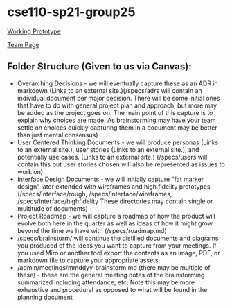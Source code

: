 # cse110-sp21-group25

[Working Prototype](code/skeleton/index.html)

[Team Page](admin/team.md)


## Folder Structure (Given to us via Canvas):
- Overarching Decisions - we will eventually capture these as an ADR in markdown  (Links to an external site.)(/specs/adrs will contain an individual document per major decision.  There will be some initial ones that have to do with general project plan and approach, but more may be added as the project goes on.  The main point of this capture is to explain why choices are made.  As brainstorming may have your team settle on choices quickly capturing them in a document may be better than just mental consensus) 
- User Centered Thinking Documents - we will produce personas (Links to an external site.), user stories (Links to an external site.), and potentially use cases. (Links to an external site.) (/specs/users will contain this but user stories chosen will also be represented as issues to work on)
- Interface Design Documents - we will initially capture "fat marker design" later extended with wireframes and high fidelity prototypes (/specs/interface/rough, /specs/interface/wireframes, /specs/interface/highfidelity  These directories may contain single or multitude of documents)
- Project Roadmap - we will capture a roadmap of how the product will evolve both here in the quarter as well as ideas of how it might grow beyond the time we have with  (/specs/roadmap.md)
- /specs/brainstorm/ will continue the distilled documents and diagrams you produced of the ideas you want to capture from your meetings.  If you used Miro or another tool export the contents as an image, PDF, or markdown file to capture your appropriate assets.
- /admin/meetings/mmddyy-brainstorm.md (there may be multiple of these)  - these are the general meeting notes of the brainstorming summarized including attendance, etc.  Note this may be more exhaustive and procedural as opposed to what will be found in the planning document
